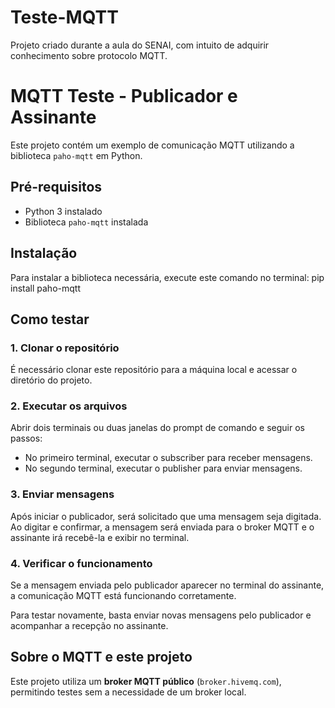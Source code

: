 # Teste-MQTT
Projeto criado durante a aula do SENAI, com intuito de adquirir conhecimento sobre protocolo MQTT.

# MQTT Teste - Publicador e Assinante
Este projeto contém um exemplo de comunicação MQTT utilizando a biblioteca `paho-mqtt` em Python.

## **Pré-requisitos**
- Python 3 instalado
- Biblioteca `paho-mqtt` instalada

## **Instalação**
Para instalar a biblioteca necessária, execute este comando no terminal:
pip install paho-mqtt

## **Como testar**
### **1. Clonar o repositório**
É necessário clonar este repositório para a máquina local e acessar o diretório do projeto.

### **2. Executar os arquivos**
Abrir dois terminais ou duas janelas do prompt de comando e seguir os passos:

- No primeiro terminal, executar o subscriber para receber mensagens.  
- No segundo terminal, executar o publisher para enviar mensagens.  

### **3. Enviar mensagens**
Após iniciar o publicador, será solicitado que uma mensagem seja digitada. Ao digitar e confirmar, a mensagem será enviada para o broker MQTT e o assinante irá recebê-la e exibir no terminal.  

### **4. Verificar o funcionamento**
Se a mensagem enviada pelo publicador aparecer no terminal do assinante, a comunicação MQTT está funcionando corretamente.  

Para testar novamente, basta enviar novas mensagens pelo publicador e acompanhar a recepção no assinante.

## **Sobre o MQTT e este projeto**
Este projeto utiliza um **broker MQTT público** (`broker.hivemq.com`), permitindo testes sem a necessidade de um broker local.
